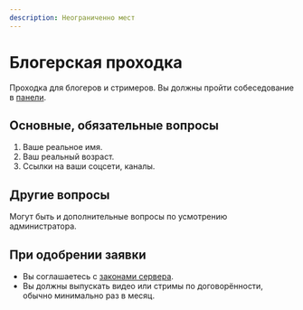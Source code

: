 ```yaml
---
description: Неограниченно мест
---
```


# Блогерская проходка

Проходка для блогеров и стримеров. Вы должны пройти собеседование в [панели](https://discord.com/channels/1106247521161977900/1106867661821972541).

## Основные, обязательные вопросы

1. Ваше реальное имя.
2. Ваш реальный возраст.
3. Ссылки на ваши соцсети, каналы.

## Другие вопросы

Могут быть и дополнительные вопросы по усмотрению администратора.&#x20;

## При одобрении заявки

* Вы соглашаетесь с [законами сервера](../rules/zakony-na-servere.md).
* Вы должны выпускать видео или стримы по договорённости, обычно минимально раз в месяц.

